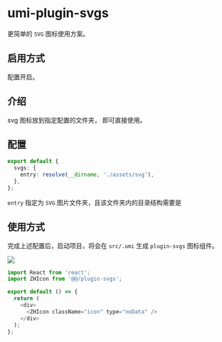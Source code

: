# umi-plugin-svgs

更简单的 `SVG` 图标使用方案。

## 启用方式

配置开启。

## 介绍

svg 图标放到指定配置的文件夹， 即可直接使用。

## 配置

```ts
export default {
  svgs: {
    entry: resolve(__dirname, './assets/svg'),
  },
};
```

`entry` 指定为 `SVG` 图片文件夹，且该文件夹内的目录结构需要是

## 使用方式

完成上述配置后，启动项目，将会在 `src/.umi` 生成 `plugin-svgs` 图标组件。

![](https://pic1.zhimg.com/v2-9c9a5698bc8fd9f0e02f389ab7714b53.png)

```js
import React from 'react';
import ZHIcon from '@@/plugin-svgs';

export default () => {
  return (
    <div>
      <ZHIcon className="icon" type="noData" />
    </div>
  );
};
```
